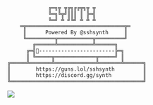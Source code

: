 <!-- <p align=center><img width=90% src="banner.gif"></img></p> -->










                 ╔═╗╦ ╦╔╗╔╔╦╗╦ ╦
                 ╚═╗╚╦╝║║║ ║ ╠═╣
                 ╚═╝ ╩ ╝╚╝ ╩ ╩ ╩
        ═╦═══════════════════════════════╦═
         ║      Powered By @sshsynth     ║ 
         ╚═════════╦═══════════╦═════════╝ 
            ╔══════╩═══════════╩══════╗     
          ╔═╣------------------------╠═╗    
          ║ ╚═════╦═════════════╦═════╝ ║  
    ╔═════╩═══════╩═════════════╩═══════╩══════╗ 
    ║        https://guns.lol/sshsynth         ║
    ║        https://discord.gg/synth          ║
    ╚══════════════════════════════════════════╝
  


 



















![](https://raw.githubusercontent.com/Sutil/Sutil/2b2fad3bf54522bb30c8c170591fc68ff51b69e6/github-contribution-grid-snake2.svg)
